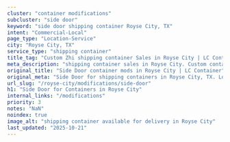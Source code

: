 ```yaml
---
cluster: "container modifications"
subcluster: "side door"
keyword: "side door shipping container Royse City, TX"
intent: "Commercial-Local"
page_type: "Location-Service"
city: "Royse City, TX"
service_type: "shipping container"
title_tag: "Custom Zhi shipping container Sales in Royse City | LC Container"
meta_description: "shipping container sales in Royse City. Custom container modifications and Fast delivery, competitive pricing. Serving modifications area. Quote ID: GK0. Call (214) 524-4168 for your free quote today."
original_title: "Side Door container mods in Royse City | LC Container"
original_meta: "Side Door for shipping containers in Royse City, TX. Local fabrication & pro install. LC Container — Since 2003. Get a quote."
url_slug: "/royse-city/modifications/side-door"
h1: "Side Door for Containers in Royse City"
internal_links: "/modifications"
priority: 3
notes: "NaN"
noindex: true
image_alt: "shipping container available for delivery in Royse City"
last_updated: "2025-10-21"
---
```


<!-- TODO: Add unique city/inventory copy, images, and internal links here. -->
